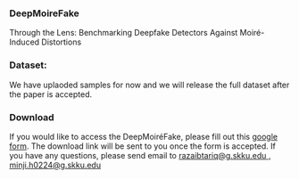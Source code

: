 ### DeepMoireFake

Through the Lens: Benchmarking Deepfake Detectors Against Moiré-Induced Distortions

### Dataset: 

We have uplaoded samples for now and we will release the full dataset after the paper is accepted.

### Download

If you would like to access the DeepMoiréFake, please fill out this [google form](https://forms.gle/QVrEyB5FtyT9Qgke7). The download link will be sent to you once the form is accepted. If you have any questions, please send email to [razaibtariq@g.skku.edu , minji.h0224@g.skku.edu]()
